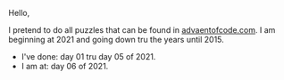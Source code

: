 Hello, 

I pretend to do all puzzles that can be found in [advaentofcode.com](https://adventofcode.com). 
I am beginning at 2021 and going down tru the years until 2015. 

- I've done: day 01 tru day 05 of 2021.
- I am at: day 06 of 2021.
